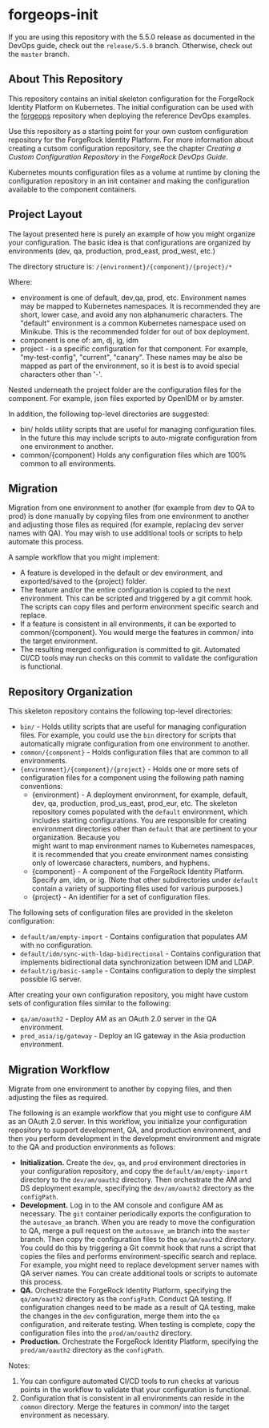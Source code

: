 # forgeops-init

If you are using this repository with the 5.5.0 release as documented in the 
DevOps guide, check out the `release/5.5.0` branch. Otherwise, check out the 
`master` branch.


## About This Repository

This repository contains an initial skeleton configuration for the ForgeRock 
Identity Platform on Kubernetes. The initial configuration can be used with the 
[forgeops](https://stash.forgerock.org/projects/CLOUD/repos/forgeops) repository 
when deploying the reference DevOps examples. 

Use this repository as a starting point for your own custom configuration 
repository for the ForgeRock Identity Platform. For more information about 
creating a cutsom configuration repository, see the chapter _Creating a Custom 
Configuration Repository_ in the _ForgeRock DevOps Guide_.

Kubernetes mounts configuration files as a volume at runtime by cloning the 
configuration repository in an init container and making the configuration 
available to the component containers.
 

## Project Layout 

The layout presented here is purely an example of how you might organize your configuration. The basic
idea is that configurations are organized by environments (dev, qa, production, prod_east, prod_west, etc.)

The directory structure is:  `/{environment}/{component}/{project}/* `

Where:
* environment is one of default, dev,qa, prod, etc. Environment names may be mapped to Kubernetes namespaces. It
is recommended they are short, lower case, and avoid any non alphanumeric characters. The "default" environment
is a common Kubernetes namespace used on Minikube. This is the recommended folder for out of box deployment.
* component is one of: am, dj, ig, idm
* project - is a specific configuration for that component. For example, "my-test-config", "current", "canary".
These names may be also be mapped as part of the environment, so it is best is to avoid special characters
other than '-'. 


Nested underneath the project folder are the configuration files for the component. For example, json files exported by OpenIDM or 
by amster. 

In addition, the following top-level directories are suggested:

* bin/  holds utility scripts that are useful for managing configuration files. In the future this may include scripts 
 to auto-migrate configuration from one environment to another.
* common/{component}  Holds any configuration files which are 100% common to all environments. 


## Migration

Migration from one environment to another (for example from dev to QA to prod) is done manually by
copying files from one environment to another and adjusting those files as required (for example,
replacing dev server names with QA).  You may wish to use additional tools or scripts to help automate this
process.


A sample workflow that you might implement:

* A feature is developed in the default or dev environment, and exported/saved to the {project} folder.
* The feature and/or the entire configuration is copied to the next environment. This can be scripted and 
 triggered by a git commit hook. The
 scripts can copy files and perform environment specific search and replace. 
* If a feature is consistent in all environments, it can be exported to common/{component}. You would
merge the features in common/ into the target environment.
* The resulting merged configuration is committed to git. Automated CI/CD tools may run checks on this
commit to validate the configuration is functional. 


## Repository Organization 

This skeleton repository contains the following top-level directories:
 
  * `bin/` - Holds utility scripts that are useful for managing configuration 
    files. For example, you could use the `bin` directory for scripts that 
    automatically migrate configuration from one environment to another.
  * `common/{component}` - Holds configuration files that are common to all 
    environments. 
  * `{environment}/{component}/{project}` - Holds one or more sets of 
    configuration files for a component using the following path naming 
    conventions: 
    * {environment} - A deployment environment, for example, default, dev, qa, 
      production, prod_us_east, prod_eur, etc. The skeleton repository comes 
      populated with the `default` environment, which includes starting 
      configurations. You are responsible for creating environment directories 
      other than `default` that are pertinent to your organization. Because you  
      might want to map environment names to Kubernetes namespaces, it is 
      recommended that you create environment names consisting only of lowercase 
      characters, numbers, and hyphens. 
    * {component} - A component of the ForgeRock Identity Platform. Specify am, 
      idm, or ig. (Note that other subdirectories under `default` contain a 
      variety of supporting files used for various purposes.)
    * {project} - An identifier for a set of configuration files.
       
The following sets of configuration files are provided in the skeleton 
configuration:
       
  * `default/am/empty-import` - Contains configuration that populates AM with
    no configuration. 
  * `default/idm/sync-with-ldap-bidirectional` - Contains configuration that 
    implements bidirectional data synchronization between IDM and LDAP.
  * `default/ig/basic-sample` - Contains configuration to deply the simplest 
    possible IG server.
    
After creating your own configuration repository, you might have custom sets of 
configuration files similar to the following:

  * `qa/am/oauth2` - Deploy AM as an OAuth 2.0 server in the QA environment.
  * `prod_asia/ig/gateway` - Deploy an IG gateway in the Asia production 
    environment.   


## Migration Workflow

Migrate from one environment to another by copying files, and then adjusting the 
files as required. 

The following is an example workflow that you might use to configure AM as an 
OAuth 2.0 server. In this workflow, you initialize your configuration repository
to support development, QA, and production environment, and then you perform 
development in the development environment and migrate to the QA and production 
environments as follows:

* __Initialization.__ Create the `dev`, `qa`, and `prod` environment directories
in your configuration repository, and copy the 
`default/am/empty-import` directory to the `dev/am/oauth2` directory. Then 
orchestrate the AM and DS deployment example, specifying the `dev/am/oauth2` 
directory as the `configPath`.
* __Development.__ Log in to the AM console and configure AM as necessary. The 
`git` container periodically exports the configuration to the `autosave_am` 
branch. When you are ready to move the configuration to QA, merge a pull request 
on the `autosave_am` branch into the `master` branch. Then copy the 
configuration files to the `qa/am/oauth2` directory. You could do this by 
triggering a Git commit hook that runs a script that copies the files and 
performs environment-specific search and replace. For example, you might need to
 replace development server names with QA server names. You can create 
 additional tools or scripts to automate this process.
* __QA.__ Orchestrate the ForgeRock Identity Platform, specifying the 
`qa/am/oauth2` directory as the `configPath`. Conduct QA testing. If 
configuration changes need to be made as a result of QA testing, make the 
changes in the `dev` configuration, merge them into the `qa` configuration, 
and reiterate testing. When testing is complete, copy the configuration files 
into the `prod/am/oauth2` directory.    
* __Production.__ Orchestrate the ForgeRock Identity Platform, specifying the 
`prod/am/oauth2` directory as the `configPath`. 

Notes:

1. You can configure automated CI/CD tools to run checks at various points in 
the workflow to validate that your configuration is functional.
1. Configuration that is consistent in all environments can reside in the
`common` directory. Merge the features in common/ into the target environment
as necessary.
